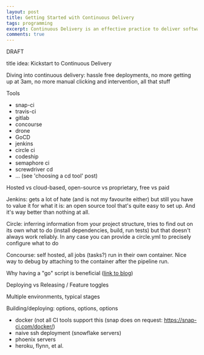 ```yaml
---
layout: post
title: Getting Started with Continuous Delivery
tags: programming
excerpt: Continuous Delivery is an effective practice to deliver software reliably and hassle-free. Getting started is now easier than ever and I'll show you how using a simple Python application. 
comments: true
---
```


DRAFT

title idea: Kickstart to Continuous Delivery

Diving into continuous delivery: hassle free deployments, no more getting up at 3am, no more manual clicking and intervention, all that stuff

Tools
  * snap-ci
  * travis-ci
  * gitlab
  * concourse
  * drone
  * GoCD
  * jenkins
  * circle ci
  * codeship
  * semaphore ci
  * screwdriver cd
  * ...
  (see 'choosing a cd tool' post)

Hosted vs cloud-based, open-source vs proprietary, free vs paid

Jenkins: gets a lot of hate (and is not my favourite either) but still you have to value it for what it is: an open source tool that's quite easy to set up. And it's way better than nothing at all.

Circle: inferring information from your project structure, tries to find out on its own what to do (install dependencies, build, run tests) but that doesn't always work reliably. In any case you can provide a circle.yml to precisely configure what to do

Concourse: self hosted, all jobs (tasks?) run in their own container. Nice way to debug by attaching to the container after the pipeline run. 

Why having a "go" script is beneficial ([link to blog](https://www.thoughtworks.com/insights/blog/praise-go-script-part-i))

Deploying vs Releasing / Feature toggles

Multiple environments, typical stages

Building/deploying: options, options, options
  * docker (not all CI tools support this (snap does on request: https://snap-ci.com/docker/)
  * naive ssh deployment (snowflake servers)
  * phoenix servers
  * heroku, flynn, et al.
